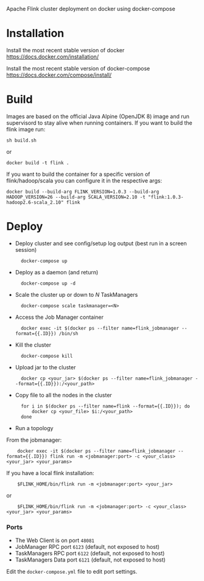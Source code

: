 Apache Flink cluster deployment on docker using docker-compose

# Installation

Install the most recent stable version of docker
https://docs.docker.com/installation/

Install the most recent stable version of docker-compose
https://docs.docker.com/compose/install/

# Build

Images are based on the official Java Alpine (OpenJDK 8) image and run
supervisord to stay alive when running containers. If you want to build the
flink image run:

    sh build.sh

or

    docker build -t flink .

If you want to build the container for a specific version of flink/hadoop/scala
you can configure it in the respective args:

    docker build --build-arg FLINK_VERSION=1.0.3 --build-arg HADOOP_VERSION=26 --build-arg SCALA_VERSION=2.10 -t "flink:1.0.3-hadoop2.6-scala_2.10" flink

# Deploy

- Deploy cluster and see config/setup log output (best run in a screen session)

        docker-compose up

- Deploy as a daemon (and return)

        docker-compose up -d

- Scale the cluster up or down to *N* TaskManagers

        docker-compose scale taskmanager=<N>

- Access the Job Manager container

        docker exec -it $(docker ps --filter name=flink_jobmanager --format={{.ID}}) /bin/sh

- Kill the cluster

        docker-compose kill

- Upload jar to the cluster

        docker cp <your_jar> $(docker ps --filter name=flink_jobmanager --format={{.ID}}):/<your_path>

- Copy file to all the nodes in the cluster

        for i in $(docker ps --filter name=flink --format={{.ID}}); do
            docker cp <your_file> $i:/<your_path>
        done

- Run a topology

From the jobmanager:

        docker exec -it $(docker ps --filter name=flink_jobmanager --format={{.ID}}) flink run -m <jobmanager:port> -c <your_class> <your_jar> <your_params>

If you have a local flink installation:

        $FLINK_HOME/bin/flink run -m <jobmanager:port> <your_jar>

or

        $FLINK_HOME/bin/flink run -m <jobmanager:port> -c <your_class> <your_jar> <your_params>

### Ports

- The Web Client is on port `48081`
- JobManager RPC port `6123` (default, not exposed to host)
- TaskManagers RPC port `6122` (default, not exposed to host)
- TaskManagers Data port `6121` (default, not exposed to host)

Edit the `docker-compose.yml` file to edit port settings.
